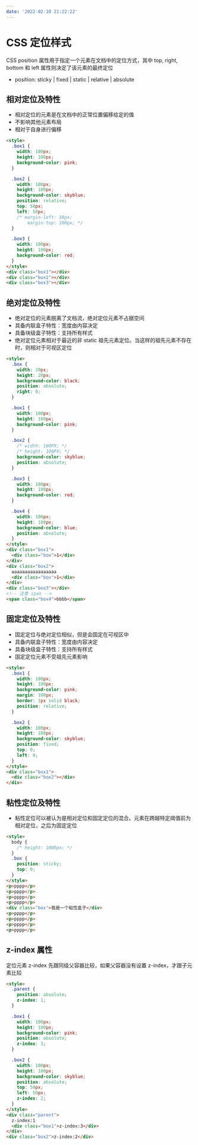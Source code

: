 ```yaml
---
date: '2022-02-10 21:22:22'
---
```


# CSS 定位样式

CSS position 属性用于指定一个元素在文档中的定位方式，其中 top, right, bottom 和 left 属性则决定了该元素的最终定位

- position: sticky | fixed | static | relative | absolute

## 相对定位及特性

- 相对定位的元素是在文档中的正常位置偏移给定的值
- 不影响其他元素布局
- 相对于自身进行偏移

<HtmlDemo>

```html
<style>
  .box1 {
    width: 100px;
    height: 100px;
    background-color: pink;
  }

  .box2 {
    width: 100px;
    height: 100px;
    background-color: skyblue;
    position: relative;
    top: 50px;
    left: 50px;
    /* margin-left: 50px;
        margin-top: 100px; */
  }

  .box3 {
    width: 100px;
    height: 100px;
    background-color: red;
  }
</style>
<div class="box1"></div>
<div class="box2"></div>
<div class="box3"></div>
```

</HtmlDemo>

## 绝对定位及特性

- 绝对定位的元素脱离了文档流，绝对定位元素不占据空间
- 具备内联盒子特性：宽度由内容决定
- 具备块级盒子特性：支持所有样式
- 绝对定位元素相对于最近的非 static 祖先元素定位。当这样的祖先元素不存在时，则相对于可视区定位

<HtmlDemo>

```html
<style>
  .box {
    width: 20px;
    height: 20px;
    background-color: black;
    position: absolute;
    right: 0;
  }

  .box1 {
    width: 100px;
    height: 100px;
    background-color: pink;
  }

  .box2 {
    /* width: 100PX; */
    /* height: 100PX; */
    background-color: skyblue;
    position: absolute;
  }

  .box3 {
    width: 100px;
    height: 100px;
    background-color: red;
  }

  .box4 {
    width: 100px;
    height: 100px;
    background-color: blue;
    position: absolute;
  }
</style>
<div class="box1">
  <div class="box">1</div>
</div>
<div class="box2">
  aaaaaaaaaaaaaaaaa
  <div class="box">1</div>
</div>
<div class="box3"></div>
<!-- 注意 span -->
<span class="box4">bbbb</span>
```

</HtmlDemo>

## 固定定位及特性

- 固定定位与绝对定位相似，但是会固定在可视区中
- 具备内联盒子特性：宽度由内容决定
- 具备块级盒子特性：支持所有样式
- 固定定位元素不受祖先元素影响

<HtmlDemo>

```html
<style>
  .box1 {
    width: 100px;
    height: 100px;
    background-color: pink;
    margin: 100px;
    border: 1px solid black;
    position: relative;
  }

  .box2 {
    width: 100px;
    height: 100px;
    background-color: skyblue;
    position: fixed;
    top: 0;
    left: 0;
  }
</style>
<div class="box1">
  <div class="box2"></div>
</div>
```

</HtmlDemo>

## 粘性定位及特性

- 粘性定位可以被认为是相对定位和固定定位的混合。元素在跨越特定阈值前为相对定位，之后为固定定位

<HtmlDemo>

```html
<style>
  body {
    /* height: 1000px; */
  }
  .box {
    position: sticky;
    top: 0;
  }
</style>
<p>pppp</p>
<p>pppp</p>
<p>pppp</p>
<p>pppp</p>
<div class="box">我是一个粘性盒子</div>
<p>pppp</p>
<p>pppp</p>
<p>pppp</p>
<p>pppp</p>
```

</HtmlDemo>

## z-index 属性

定位元素 z-index 先跟同级父容器比较，如果父容器没有设置 z-index，才跟子元素比较

<HtmlDemo>

```html
<style>
  .parent {
    position: absolute;
    z-index: 1;
  }

  .box1 {
    width: 100px;
    height: 100px;
    background-color: pink;
    position: absolute;
    z-index: 3;
  }

  .box2 {
    width: 100px;
    height: 100px;
    background-color: skyblue;
    position: absolute;
    top: 50px;
    left: 50px;
    z-index: 2;
  }
</style>
<div class="parent">
  z-index:1
  <div class="box1">z-index:3</div>
</div>
<div class="box2">z-index:2</div>
```

</HtmlDemo>
